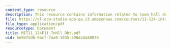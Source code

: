 ```yaml
---
content_type: resource
description: This resource contains information related to town hall debate preparation.
file: https://ol-ocw-studio-app-qa.s3.amazonaws.com/courses/11-124-introduction-to-education-looking-forward-and-looking-back-on-education-fall-2011/5e9bf5d69bcf7aa91035398dada80870_MIT11_124F11_TnHll_Dbt.pdf
file_type: application/pdf
resourcetype: Document
title: MIT11_124F11_TnHll_Dbt.pdf
uid: 5e9bf5d6-9bcf-7aa9-1035-398dada80870
---
```

